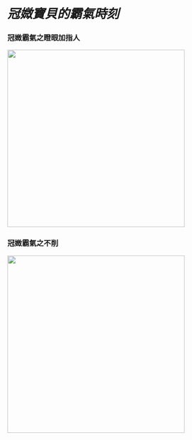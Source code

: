 <!DOCTYPE html>
<html>
    <body>
        <h1><i><b>冠媺寶貝</b>的霸氣時刻</i></h1>
        <h3>冠媺霸氣之瞪眼加指人</h3>
            <img src="https://i.ibb.co/crVrWmx/IMG-20240219-153923.jpg"height="400"/>
        <h3>冠媺霸氣之不削</h3>
            <img src="https://i.ibb.co/r4LSDkM/IMG-20240216-143220.jpg"height="400"/>
    </body>
</html>
